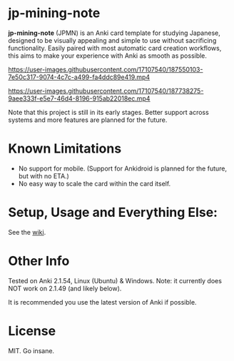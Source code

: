 # jp-mining-note

**jp-mining-note** (JPMN) is an Anki card template for studying Japanese,
designed to be visually appealing and simple to use without sacrificing functionality.
Easily paired with most automatic card creation workflows,
this aims to make your experience with Anki as smooth as possible.




https://user-images.githubusercontent.com/17107540/187550103-7e50c317-9074-4c7c-a499-fa4ddc89e419.mp4



https://user-images.githubusercontent.com/17107540/187738275-9aee333f-e5e7-46d4-8196-915ab22018ec.mp4



<!-- TODO make another video demo showcasing the stuff below -->
<!--
Some features not shown in the video demo include:
- Support to easily change between various different card types (e.g. sentence / vocab)
- Ability to test various levels of pitch accent
- Hints & an alternate display field to replace the front side sentence

- vocab & flip
- sentence card & flip
- TSC
- hover
- alt display
- hint (without changing altdisplay)
- enable PA for the sentence
- change to test only word

-->

<!-- TODO video demo

Video demo to see the workflow and showcase some features of the card:
...

TODO in video demo:
- create card
- furigana hover
- kanji hover
- click on image
- open/close additional fields

- switch to sentence card and show again
- switch to a TSC card and show again
- switch to a hover card and show again
- add a newline with AltDisplay and show again
- add something in AdditionalNotes and Hint and show again


TODO gif demo:
- show front
- click on back
- furigana hover
- click on image
- kanji hover
- open/close additional fields

-->

Note that this project is still in its early stages.
Better support across systems and more features are planned for the future.


# Known Limitations
* No support for mobile. (Support for Ankidroid is planned for the future, but with no ETA.)
* No easy way to scale the card within the card itself.

# Setup, Usage and Everything Else:
See the [wiki](https://github.com/Aquafina-water-bottle/jp-mining-note/wiki).

# Other Info
Tested on Anki 2.1.54, Linux (Ubuntu) & Windows.
Note: it currently does NOT work on 2.1.49 (and likely below).

It is recommended you use the latest version of Anki if possible.

# License
MIT. Go insane.


